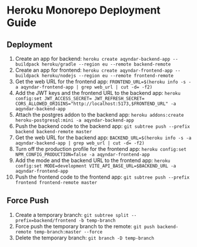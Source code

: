 # Heroku Monorepo Deployment Guide

## Deployment

1. Create an app for backend: `heroku create aqyndar-backend-app --buildpack heroku/gradle --region eu --remote backend-remote`
2. Create an app for frontend: `heroku create aqyndar-frontend-app --buildpack heroku/nodejs --region eu --remote frontend-remote`
3. Get the web URL for the frontend app: `FRONTEND_URL=$(heroku info -s -a aqyndar-frontend-app | grep web_url | cut -d= -f2)`
4. Add the JWT keys and the frontend URL to the backend app: `heroku config:set JWT_ACCESS_SECRET= JWT_REFRESH_SECRET= CORS_ALLOWED_ORIGINS="http://localhost:5173,$FRONTEND_URL" -a aqyndar-backend-app`
5. Attach the postgres addon to the backend app: `heroku addons:create heroku-postgresql:mini -a aqyndar-backend-app`
6. Push the backend code to the backend app: `git subtree push --prefix backend backend-remote master`
7. Get the web URL for the backend app: `BACKEND_URL=$(heroku info -s -a aqyndar-backend-app | grep web_url | cut -d= -f2)`
8. Turn off the production profile for the frontend app: `heroku config:set NPM_CONFIG_PRODUCTION=false -a aqyndar-frontend-app`
9. Add the mode and the backend URL to the frontend app: `heroku config:set MODE=development VITE_API_BASE_URL=$BACKEND_URL -a aqyndar-frontend-app`
10. Push the frontend code to the frontend app: `git subtree push --prefix frontend frontend-remote master`

## Force Push

1. Create a temporary branch: `git subtree split --prefix=backend/frontend -b temp-branch`
2. Force push the temporary branch to the remote: `git push backend-remote temp-branch:master --force`
3. Delete the temporary branch: `git branch -D temp-branch`
